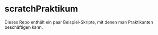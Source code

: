# scratchPraktikum

Dieses Repo enthält ein paar Beispiel-Skripte, mit denen man Praktikanten beschäftigen kann.

